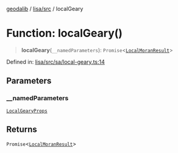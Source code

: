 [geodalib](../../../modules.md) / [lisa/src](../index.md) / localGeary

# Function: localGeary()

> **localGeary**(`__namedParameters`): `Promise`\<[`LocalMoranResult`](../type-aliases/LocalMoranResult.md)\>

Defined in: [lisa/src/sa/local-geary.ts:14](https://github.com/GeoDaCenter/geoda-lib/blob/fd732718ef3d9fb5e87d0aa5ef9ee659a7cf3f31/js/packages/lisa/src/sa/local-geary.ts#L14)

## Parameters

### \_\_namedParameters

[`LocalGearyProps`](../type-aliases/LocalGearyProps.md)

## Returns

`Promise`\<[`LocalMoranResult`](../type-aliases/LocalMoranResult.md)\>
